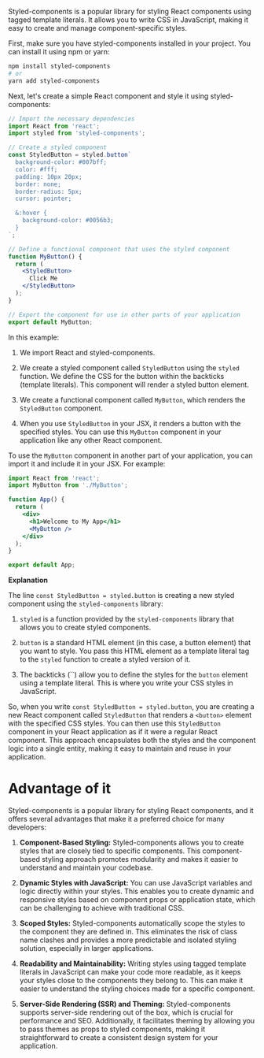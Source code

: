 Styled-components is a popular library for styling React components using tagged template literals. It allows you to write CSS in JavaScript, making it easy to create and manage component-specific styles. 

First, make sure you have styled-components installed in your project. You can install it using npm or yarn:

```bash
npm install styled-components
# or
yarn add styled-components
```

Next, let's create a simple React component and style it using styled-components:

```jsx
// Import the necessary dependencies
import React from 'react';
import styled from 'styled-components';

// Create a styled component
const StyledButton = styled.button`
  background-color: #007bff;
  color: #fff;
  padding: 10px 20px;
  border: none;
  border-radius: 5px;
  cursor: pointer;

  &:hover {
    background-color: #0056b3;
  }
`;

// Define a functional component that uses the styled component
function MyButton() {
  return (
    <StyledButton>
      Click Me
    </StyledButton>
  );
}

// Export the component for use in other parts of your application
export default MyButton;
```

In this example:

1. We import React and styled-components.

2. We create a styled component called `StyledButton` using the `styled` function. We define the CSS for the button within the backticks (template literals). This component will render a styled button element.

3. We create a functional component called `MyButton`, which renders the `StyledButton` component.

4. When you use `StyledButton` in your JSX, it renders a button with the specified styles. You can use this `MyButton` component in your application like any other React component.

To use the `MyButton` component in another part of your application, you can import it and include it in your JSX. For example:

```jsx
import React from 'react';
import MyButton from './MyButton';

function App() {
  return (
    <div>
      <h1>Welcome to My App</h1>
      <MyButton />
    </div>
  );
}

export default App;
```

**Explanation**


The line `const StyledButton = styled.button` is creating a new styled component using the `styled-components` library:

1. `styled` is a function provided by the `styled-components` library that allows you to create styled components.

2. `button` is a standard HTML element (in this case, a button element) that you want to style. You pass this HTML element as a template literal tag to the `styled` function to create a styled version of it.

3. The backticks (``) allow you to define the styles for the `button` element using a template literal. This is where you write your CSS styles in JavaScript.

So, when you write `const StyledButton = styled.button`, you are creating a new React component called `StyledButton` that renders a `<button>` element with the specified CSS styles. You can then use this `StyledButton` component in your React application as if it were a regular React component. This approach encapsulates both the styles and the component logic into a single entity, making it easy to maintain and reuse in your application.



# Advantage of it


Styled-components is a popular library for styling React components, and it offers several advantages that make it a preferred choice for many developers:

1. **Component-Based Styling:** Styled-components allows you to create styles that are closely tied to specific components. This component-based styling approach promotes modularity and makes it easier to understand and maintain your codebase.

2. **Dynamic Styles with JavaScript:** You can use JavaScript variables and logic directly within your styles. This enables you to create dynamic and responsive styles based on component props or application state, which can be challenging to achieve with traditional CSS.

3. **Scoped Styles:** Styled-components automatically scope the styles to the component they are defined in. This eliminates the risk of class name clashes and provides a more predictable and isolated styling solution, especially in larger applications.

4. **Readability and Maintainability:** Writing styles using tagged template literals in JavaScript can make your code more readable, as it keeps your styles close to the components they belong to. This can make it easier to understand the styling choices made for a specific component.

5. **Server-Side Rendering (SSR) and Theming:** Styled-components supports server-side rendering out of the box, which is crucial for performance and SEO. Additionally, it facilitates theming by allowing you to pass themes as props to styled components, making it straightforward to create a consistent design system for your application.
